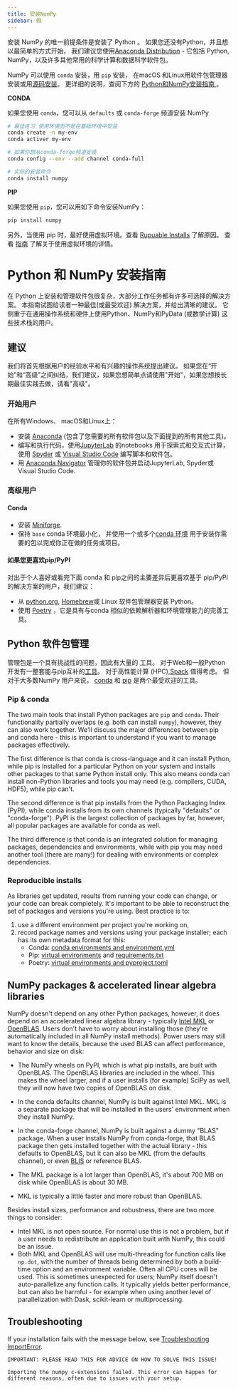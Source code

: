 ```yaml
---
title: 安装NumPy
sidebar: 假
---
```


安装 NumPy 的唯一前提条件是安装了 Python 。 如果您还没有Python，并且想以最简单的方式开始， 我们建议您使用[Anaconda Distribution](https://www.anaconda.com/download) - 它包括 Python, NumPy，以及许多其他常用的科学计算和数据科学软件包。

NumPy 可以使用 `conda` 安装，用 `pip` 安装， 在macOS 和Linux用软件包管理器安装或用[源码安装](https://numpy.org/devdocs/building)。 更详细的说明，查阅下方的 [ Python和NumPy安装指南 ](#python-numpy-install-guide)。

**CONDA**

如果您使用 `conda`，您可以从 `defaults` 或 `conda-forge` 频道安装 NumPy

```bash
# 最佳练习 使用环境而不是在基础环境中安装
conda create -n my-env
conda activer my-env

# 如果你想从conda-forge频道安装
conda config --env --add channel conda-full

# 实际的安装命令
conda install numpy
```

**PIP**

如果您使用 `pip`，您可以用如下命令安装NumPy：

```bash
pip install numpy
```
另外，当使用 pip 时，最好使用虚拟环境。查看 [Rupuable Installs](#reproducible-installs) 了解原因。 查看 [指南](https://dev.to/bowmanjd/python-tools-for-managing-virtual-environments-3bko#howto) 了解关于使用虚拟环境的详情。


<a name="python-numpy-install-guide"></a>

# Python 和 NumPy 安装指南

在 Python 上安装和管理软件包很复杂，大部分工作任务都有许多可选择的解决方案。 本指南试图给读者一种最佳(或最受欢迎) 解决方案，并给出清晰的建议。 它侧重于在通用操作系统和硬件上使用Python、NumPy和PyData (或数学计算) 这些技术栈的用户。

## 建议

我们将首先根据用户的经验水平和有兴趣的操作系统提出建议。 如果您在“开始”和“高级”之间纠结，我们建议，如果您想简单点请使用"开始"，如果您想按长期最佳实践去做，请看"高级"。

### 开始用户

在所有Windows、 macOS和Linux上：

- 安装 [Anaconda](https://www.anaconda.com/download) (包含了您需要的所有软件包以及下面提到的所有其他工具)。
- 编写和执行代码，使用[JupyterLab](https://jupyterlab.readthedocs.io/en/stable/index.html) 的notebooks 用于探索式和交互式计算， 使用 [Spyder](https://www.spyder-ide.org/) 或 [Visual Studio Code](https://code.visualstudio.com/) 编写脚本和软件包。
- 用 [Anaconda Navigator](https://docs.anaconda.com/anaconda/navigator/) 管理你的软件包并启动JupyterLab, Spyder或Visual Studio Code.


### 高级用户

#### Conda

- 安装 [Miniforge](https://github.com/conda-forge/miniforge).
- 保持 `base` conda 环境最小化， 并使用一个或多个[conda 环境](https://docs.conda.io/projects/conda/en/latest/user-guide/tasks/manage-environments.html) 用于安装你需要的包以完成你正在做的任务或项目。

#### 如果您更喜欢pip/PyPI

对出于个人喜好或看完下面 conda 和 pip之间的主要差异后更喜欢基于 pip/PyPI 的解决方案的用户，我们建议：
- 从 [python.org](https://www.python.org/downloads/), [Homebrew](https://brew.sh/)或 Linux 软件包管理器安装 Python。
- 使用 [Poetry](https://python-poetry.org/) ，它是具有与conda 相似的依赖解析器和环境管理能力的完善工具。


## Python 软件包管理

管理包是一个具有挑战性的问题，因此有大量的 工具。 对于Web和一般Python开发有一整套能与pip互补的[工具](https://packaging.python.org/guides/tool-recommendations/)。 对于高性能计算 (HPC),[Spack](https://github.com/spack/spack) 值得考虑。 但对于大多数NumPy 用户来说， [conda](https://conda.io/en/latest/) 和 [pip](https://pip.pypa.io/en/stable/) 是两个最受欢迎的工具。


### Pip & conda

The two main tools that install Python packages are `pip` and `conda`. Their functionality partially overlaps (e.g. both can install `numpy`), however, they can also work together. We'll discuss the major differences between pip and conda here - this is important to understand if you want to manage packages effectively.

The first difference is that conda is cross-language and it can install Python, while pip is installed for a particular Python on your system and installs other packages to that same Python install only. This also means conda can install non-Python libraries and tools you may need (e.g. compilers, CUDA, HDF5), while pip can't.

The second difference is that pip installs from the Python Packaging Index (PyPI), while conda installs from its own channels (typically "defaults" or "conda-forge"). PyPI is the largest collection of packages by far, however, all popular packages are available for conda as well.

The third difference is that conda is an integrated solution for managing packages, dependencies and environments, while with pip you may need another tool (there are many!) for dealing with environments or complex dependencies.

<a name="reproducible-installs"></a>

### Reproducible installs

As libraries get updated, results from running your code can change, or your code can break completely. It's important to be able to reconstruct the set of packages and versions you're using. Best practice is to:

1. use a different environment per project you're working on,
2. record package names and versions using your package installer; each has its own metadata format for this:
   - Conda: [conda environments and environment.yml](https://docs.conda.io/projects/conda/en/latest/user-guide/tasks/manage-environments.html)
   - Pip: [virtual environments](https://docs.python.org/3/tutorial/venv.html) and [requirements.txt](https://pip.readthedocs.io/en/latest/user_guide/#requirements-files)
   - Poetry: [virtual environments and pyproject.toml](https://python-poetry.org/docs/basic-usage/)



## NumPy packages & accelerated linear algebra libraries

NumPy doesn't depend on any other Python packages, however, it does depend on an accelerated linear algebra library - typically [Intel MKL](https://software.intel.com/en-us/mkl) or [OpenBLAS](https://www.openblas.net/). Users don't have to worry about installing those (they're automatically included in all NumPy install methods). Power users may still want to know the details, because the used BLAS can affect performance, behavior and size on disk:

- The NumPy wheels on PyPI, which is what pip installs, are built with OpenBLAS. The OpenBLAS libraries are included in the wheel. This makes the wheel larger, and if a user installs (for example) SciPy as well, they will now have two copies of OpenBLAS on disk.

- In the conda defaults channel, NumPy is built against Intel MKL. MKL is a separate package that will be installed in the users' environment when they install NumPy.

- In the conda-forge channel, NumPy is built against a dummy "BLAS" package. When a user installs NumPy from conda-forge, that BLAS package then gets installed together with the actual library - this defaults to OpenBLAS, but it can also be MKL (from the defaults channel), or even [BLIS](https://github.com/flame/blis) or reference BLAS.

- The MKL package is a lot larger than OpenBLAS, it's about 700 MB on disk while OpenBLAS is about 30 MB.

- MKL is typically a little faster and more robust than OpenBLAS.

Besides install sizes, performance and robustness, there are two more things to consider:

- Intel MKL is not open source. For normal use this is not a problem, but if a user needs to redistribute an application built with NumPy, this could be an issue.
- Both MKL and OpenBLAS will use multi-threading for function calls like `np.dot`, with the number of threads being determined by both a build-time option and an environment variable. Often all CPU cores will be used. This is sometimes unexpected for users; NumPy itself doesn't auto-parallelize any function calls. It typically yields better performance, but can also be harmful - for example when using another level of parallelization with Dask, scikit-learn or multiprocessing.


## Troubleshooting

If your installation fails with the message below, see [Troubleshooting ImportError](https://numpy.org/doc/stable/user/troubleshooting-importerror.html).

```
IMPORTANT: PLEASE READ THIS FOR ADVICE ON HOW TO SOLVE THIS ISSUE!

Importing the numpy c-extensions failed. This error can happen for
different reasons, often due to issues with your setup.
```

